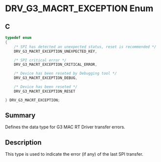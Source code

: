 # DRV_G3_MACRT_EXCEPTION Enum

## C

```c
typedef enum
{
    /* SPI has detected an unexpected status, reset is recommended */
    DRV_G3_MACRT_EXCEPTION_UNEXPECTED_KEY,

    /* SPI critical error */
    DRV_G3_MACRT_EXCEPTION_CRITICAL_ERROR,

    /* Device has been reseted by Debugging tool */
    DRV_G3_MACRT_EXCEPTION_DEBUG,

    /* Device has been reseted */
    DRV_G3_MACRT_EXCEPTION_RESET

} DRV_G3_MACRT_EXCEPTION; 
```
## Summary

Defines the data type for G3 MAC RT Driver transfer errors.

## Description

This type is used to indicate the error (if any) of the last SPI transfer.

